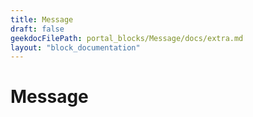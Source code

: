 ```yaml
---
title: Message
draft: false
geekdocFilePath: portal_blocks/Message/docs/extra.md
layout: "block_documentation"
---
```

# Message